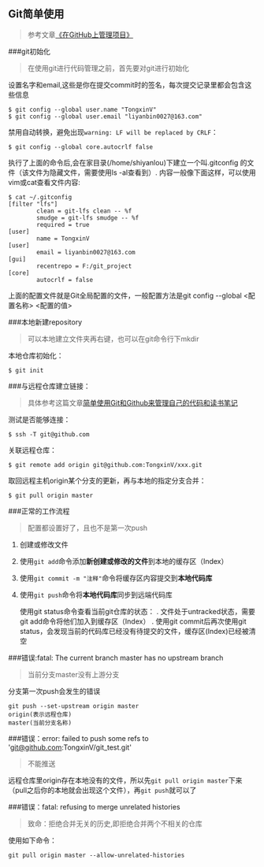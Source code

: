 Git简单使用
-----------------------

> 参考文章[《在GitHub上管理项目》][2]

###git初始化
> 在使用git进行代码管理之前，首先要对git进行初始化

设置名字和email,这些是你在提交commit时的签名，每次提交记录里都会包含这些信息

    $ git config --global user.name "TongxinV"
    $ git config --global user.email "liyanbin0027@163.com"
    
禁用自动转换，避免出现`warning: LF will be replaced by CRLF`：

    $ git config --global core.autocrlf false  

执行了上面的命令后,会在家目录(/home/shiyanlou)下建立一个叫.gitconfig 的文件（该文件为隐藏文件，需要使用ls -al查看到）. 内容一般像下面这样，可以使用vim或cat查看文件内容:

    $ cat ~/.gitconfig
    [filter "lfs"]
            clean = git-lfs clean -- %f
            smudge = git-lfs smudge -- %f
            required = true
    [user]
            name = TongxinV
    [user]
            email = liyanbin0027@163.com
    [gui]
            recentrepo = F:/git_project
    [core]
            autocrlf = false
            
上面的配置文件就是Git全局配置的文件，一般配置方法是git config --global <配置名称> <配置的值>

###本地新建repository
> 可以本地建立文件夹再右键，也可以在git命令行下mkdir

本地仓库初始化：

    $ git init

###与远程仓库建立链接：

> 具体参考这篇文章[简单使用Git和Github来管理自己的代码和读书笔记][1]

测试是否能够连接：

    $ ssh -T git@github.com
关联远程仓库：

    $ git remote add origin git@github.com:TongxinV/xxx.git
取回远程主机origin某个分支的更新，再与本地的指定分支合并：

    $ git pull origin master


###正常的工作流程

> 配置都设置好了，且也不是第一次push

 1. 创建或修改文件
 2. 使用`git add`命令添加**新创建或修改的文件**到本地的缓存区（Index）
 3. 使用`git commit -m "注释"`命令将缓存区内容提交到**本地代码库**
 4. 使用`git push`命令将**本地代码库**同步到远端代码库


    使用git status命令查看当前git仓库的状态：
    . 文件处于untracked状态，需要git add命令将他们加入到缓存区（Index）
    . 使用git commit后再次使用git status，会发现当前的代码库已经没有待提交的文件，缓存区(Index)已经被清空


###错误:fatal: The current branch master has no upstream branch

> 当前分支master没有上游分支

分支第一次push会发生的错误

    git push --set-upstream origin master
    origin(表示远程仓库) 
    master(当前分支名称)


###错误：error: failed to push some refs to 'git@github.com:TongxinV/git_test.git'

> 不能推送

远程仓库里origin存在本地没有的文件，所以先`git pull origin master`下来（pull之后你的本地就会出现这个文件），再`git push`就可以了



###错误：fatal: refusing to merge unrelated histories

> 致命：拒绝合并无关的历史,即拒绝合并两个不相关的仓库

使用如下命令：

    git pull origin master --allow-unrelated-histories 








[1]:http://www.open-open.com/lib/view/open1423810370232.html
[2]:http://www.cnblogs.com/mengdd/p/3447464.html
